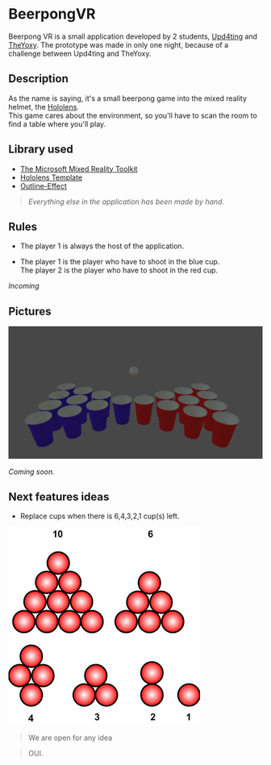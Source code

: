 # BeerpongVR

Beerpong VR is a small application developed by 2 students, [Upd4ting](https://github.com/Upd4ting) and [TheYoxy](https://github.com/TheYoxy). The prototype was made in only one night, because of a challenge between Upd4ting and TheYoxy.

## Description
As the name is saying, it's a small beerpong game into the mixed reality helmet, the [Hololens](https://www.microsoft.com/en-us/hololens).\
This game cares about the environment, so you'll have to scan the room to find a table where you'll play.

## Library used 
- [The Microsoft Mixed Reality Toolkit](https://github.com/Microsoft/MixedRealityToolkit-Unity)
- [Hololens Template](https://github.com/Upd4ting/HololensTemplate)
- [Outline-Effect](https://github.com/cakeslice/Outline-Effect)
> _Everything else in the application has been made by hand._

## Rules

- The player 1 is always the host of the application.

- The player 1 is the player who have to shoot in the blue cup.\
The player 2 is the player who have to shoot in the red cup.

_Incoming_

## Pictures
![Miniature](Miniature.png)

_Coming soon._

## Next features ideas

- Replace cups when there is 6,4,3,2,1 cup(s) left.

![Replace](Beerpong_reracks.png)

> We are open for any idea

> OUI.
